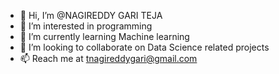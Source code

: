 - 👋 Hi, I’m @NAGIREDDY GARI TEJA
- 👀 I’m interested in programming
- 🌱 I’m currently learning Machine learning
- 💞️ I’m looking to collaborate on Data Science related projects
- 📫 Reach me at tnagireddygari@gmail.com

<!---
NAGIREDDY-GARI-TEJA/NAGIREDDY-GARI-TEJA is a ✨ special ✨ repository because its `README.md` (this file) appears on your GitHub profile.
You can click the Preview link to take a look at your changes.
--->
